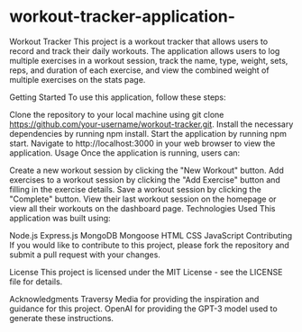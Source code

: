 # workout-tracker-application-
Workout Tracker
This project is a workout tracker that allows users to record and track their daily workouts. The application allows users to log multiple exercises in a workout session, track the name, type, weight, sets, reps, and duration of each exercise, and view the combined weight of multiple exercises on the stats page.

Getting Started
To use this application, follow these steps:

Clone the repository to your local machine using git clone https://github.com/your-username/workout-tracker.git.
Install the necessary dependencies by running npm install.
Start the application by running npm start.
Navigate to http://localhost:3000 in your web browser to view the application.
Usage
Once the application is running, users can:

Create a new workout session by clicking the "New Workout" button.
Add exercises to a workout session by clicking the "Add Exercise" button and filling in the exercise details.
Save a workout session by clicking the "Complete" button.
View their last workout session on the homepage or view all their workouts on the dashboard page.
Technologies Used
This application was built using:

Node.js
Express.js
MongoDB
Mongoose
HTML
CSS
JavaScript
Contributing
If you would like to contribute to this project, please fork the repository and submit a pull request with your changes.

License
This project is licensed under the MIT License - see the LICENSE file for details.

Acknowledgments
Traversy Media for providing the inspiration and guidance for this project.
OpenAI for providing the GPT-3 model used to generate these instructions.
